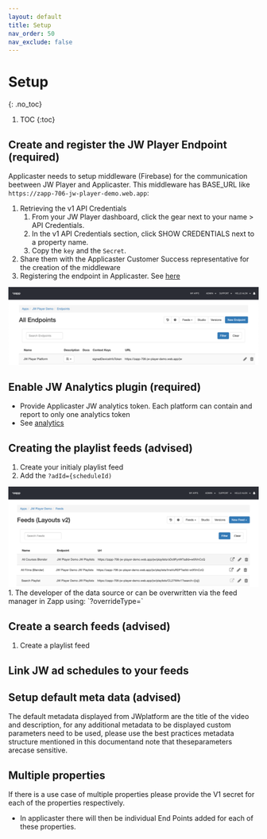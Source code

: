 ```yaml
---
layout: default
title: Setup
nav_order: 50
nav_exclude: false
---
```


# Setup
{: .no_toc}

1. TOC
{:toc}


## Create and register the JW Player Endpoint (required)
Applicaster needs to setup middleware (Firebase) for the communication beetween JW Player and Applicaster. This middleware has BASE_URL like `https://zapp-706-jw-player-demo.web.app`:

1. Retrieving the v1 API Credentials
   1. From your JW Player dashboard, click the gear next to your name > API Credentials.
   2. In the v1 API Credentials section, click SHOW CREDENTIALS next to a property name.
   3. Copy the `key` and the `Secret`.
2. Share them with the Applicaster Customer Success representative for the creation of the middleware
3. Registering the endpoint in Applicaster. See [here](https://docs.applicaster.com/integrations/jw-endpoints)

<img src="./img/jw-endpoint.png" width="1024">

## Enable JW Analytics plugin (required)
- Provide Applicaster JW analytics token. Each platform can contain and report to only one analytics token
- See [analytics](https://marcovandeveen.github.io/jwp-applicaster-docs/analytics.html)

## Creating the playlist feeds (advised)
1. Create your initialy playlist feed
1. Add the `?adId={scheduleId)`
<img src="./img/feeds.png" width="1024">
1. The developer of the data source or can be overwritten via the feed manager in Zapp using: `?overrideType=<new type>`

## Create a search feeds (advised)
1. Create a playlist feed

## Link JW ad schedules to your feeds

## Setup default meta data (advised)
The default metadata displayed from JWplatform are the title of the video and description, for any additional metadata to be displayed custom parameters need to be used, please use the best practices metadata structure mentioned in this documentand note that theseparameters arecase sensitive.

## Multiple properties 
If there is a use case of multiple properties please provide the V1 secret for each of the properties respectively.
- In applicaster there will then be individual End Points added for each of these properties.

<!-- pending:
- JW Watchlist ID - to lookup favorites and continue watching 
--> 
